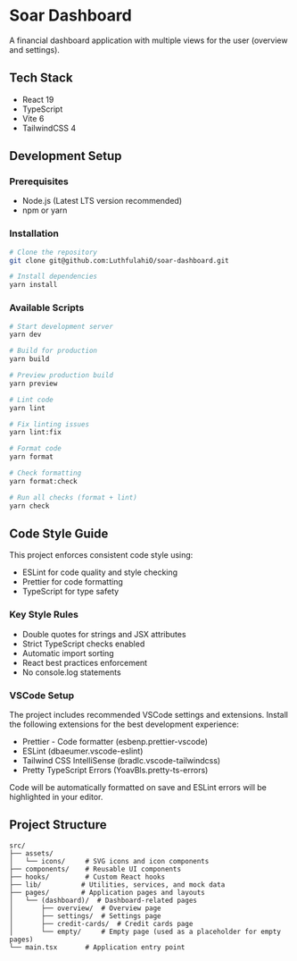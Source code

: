 # Soar Dashboard

A financial dashboard application with multiple views for the
user (overview and settings).

## Tech Stack

- React 19
- TypeScript
- Vite 6
- TailwindCSS 4

## Development Setup

### Prerequisites

- Node.js (Latest LTS version recommended)
- npm or yarn

### Installation

```bash
# Clone the repository
git clone git@github.com:LuthfulahiO/soar-dashboard.git

# Install dependencies
yarn install
```

### Available Scripts

```bash
# Start development server
yarn dev

# Build for production
yarn build

# Preview production build
yarn preview

# Lint code
yarn lint

# Fix linting issues
yarn lint:fix

# Format code
yarn format

# Check formatting
yarn format:check

# Run all checks (format + lint)
yarn check
```

## Code Style Guide

This project enforces consistent code style using:

- ESLint for code quality and style checking
- Prettier for code formatting
- TypeScript for type safety

### Key Style Rules

- Double quotes for strings and JSX attributes
- Strict TypeScript checks enabled
- Automatic import sorting
- React best practices enforcement
- No console.log statements

### VSCode Setup

The project includes recommended VSCode settings and extensions. Install the following extensions for the best development experience:

- Prettier - Code formatter (esbenp.prettier-vscode)
- ESLint (dbaeumer.vscode-eslint)
- Tailwind CSS IntelliSense (bradlc.vscode-tailwindcss)
- Pretty TypeScript Errors (YoavBls.pretty-ts-errors)

Code will be automatically formatted on save and ESLint errors will be highlighted in your editor.

## Project Structure

```
src/
├── assets/
│   └── icons/     # SVG icons and icon components
├── components/    # Reusable UI components
├── hooks/         # Custom React hooks
├── lib/          # Utilities, services, and mock data
├── pages/        # Application pages and layouts
│   └── (dashboard)/  # Dashboard-related pages
│       ├── overview/  # Overview page
│       ├── settings/  # Settings page
│       ├── credit-cards/  # Credit cards page
│       └── empty/     # Empty page (used as a placeholder for empty pages)
└── main.tsx       # Application entry point
```
